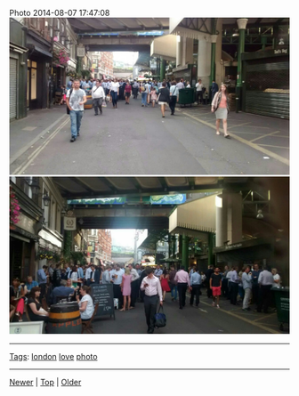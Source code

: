 <!--
title: Photo 2014-08-07 17
date: 2020-06-28T14:55:35.534Z
tags: london, love, photo
-->








Photo 2014-08-07 17:47:08
![](94080388942-0.jpg)
![](94080388942-1.jpg)

<!--BOTTOM-POST-NAVIGATION-->
---

[Tags](tags.md): [london](tag-london.md) [love](tag-love.md) [photo](tag-photo.md)

---

[Newer](94045181622.md) | [Top](index.md) | [Older](94483495857.md)